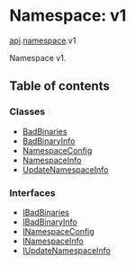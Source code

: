 # Namespace: v1

[api](proto.temporal.api.md).[namespace](proto.temporal.api.namespace.md).v1

Namespace v1.

## Table of contents

### Classes

- [BadBinaries](../classes/proto.temporal.api.namespace.v1.badbinaries.md)
- [BadBinaryInfo](../classes/proto.temporal.api.namespace.v1.badbinaryinfo.md)
- [NamespaceConfig](../classes/proto.temporal.api.namespace.v1.namespaceconfig.md)
- [NamespaceInfo](../classes/proto.temporal.api.namespace.v1.namespaceinfo.md)
- [UpdateNamespaceInfo](../classes/proto.temporal.api.namespace.v1.updatenamespaceinfo.md)

### Interfaces

- [IBadBinaries](../interfaces/proto.temporal.api.namespace.v1.ibadbinaries.md)
- [IBadBinaryInfo](../interfaces/proto.temporal.api.namespace.v1.ibadbinaryinfo.md)
- [INamespaceConfig](../interfaces/proto.temporal.api.namespace.v1.inamespaceconfig.md)
- [INamespaceInfo](../interfaces/proto.temporal.api.namespace.v1.inamespaceinfo.md)
- [IUpdateNamespaceInfo](../interfaces/proto.temporal.api.namespace.v1.iupdatenamespaceinfo.md)
